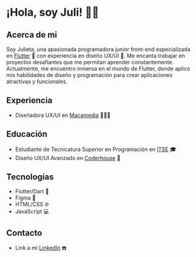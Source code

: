 # ¡Hola, soy Juli! 👋🏻

## Acerca de mi
Soy Julieta, una apasionada programadora junior front-end especializada en [Flutter](https://flutter.dev/) 💙 con experiencia en diseño UX/UI 🎨. Me encanta trabajar en proyectos desafiantes que me permitan aprender constantemente. Actualmente, me encuentro inmersa en el mundo de Flutter, donde aplico mis habilidades de diseño y programación para crear aplicaciones atractivas y funcionales.

## Experiencia
- Diseñadora UX/UI en [Macamedia](https://www.macamedia.com.ar/#/) 👩🏻‍💻

## Educación
- Estudiante de Tecnicatura Superior en Programación en [ITSE](https://www.itse.gob.ar/view/i1.php) 🎓
- Diseño UX/UI Avanzado en [Coderhouse](https://www.coderhouse.com/online/ux-ui-avanzado-online) 🎨

## Tecnologías
- Flutter/Dart 📱
- Figma 🎨
- HTML/CSS 🌐
- JavaScript 💻

## Contacto
- Link a mi [LinkedIn](https://www.linkedin.com/in/julieta-belen-perez/) ☎️
